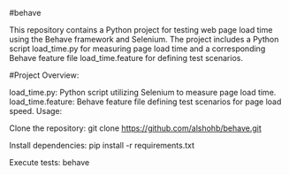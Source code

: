 #behave

This repository contains a Python project for testing web page load time using the Behave framework and Selenium. The project includes a Python script load_time.py for measuring page load time and a corresponding Behave feature file load_time.feature for defining test scenarios.

#Project Overview:

load_time.py: Python script utilizing Selenium to measure page load time.
load_time.feature: Behave feature file defining test scenarios for page load speed.
Usage:

Clone the repository: git clone https://github.com/alshohb/behave.git

Install dependencies: pip install -r requirements.txt

Execute tests: behave
